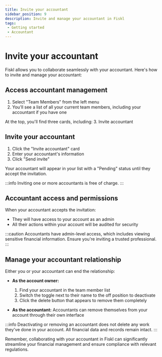 ```yaml
---
title: Invite your accountant
sidebar_position: 9
description: Invite and manage your accountant in Fiskl
tags:
 - Getting started
 - Accountant
---
```


# Invite your accountant

Fiskl allows you to collaborate seamlessly with your accountant. Here's how to invite and manage your accountant:

## Access accountant management

1. Select "Team Members" from the left menu
2. You'll see a list of all your current team members, including your accountant if you have one

At the top, you'll find three cards, including:
3. Invite accountant

## Invite your accountant

1. Click the "Invite accountant" card
2. Enter your accountant's information
3. Click "Send invite"

Your accountant will appear in your list with a "Pending" status until they accept the invitation.

:::info
Inviting one or more accountants is free of charge.
:::

## Accountant access and permissions

When your accountant accepts the invitation:
- They will have access to your account as an admin
- All their actions within your account will be audited for security

:::caution
Accountants have admin-level access, which includes viewing sensitive financial information. Ensure you're inviting a trusted professional.
:::

## Manage your accountant relationship

Either you or your accountant can end the relationship:

- **As the account owner:**
  1. Find your accountant in the team member list
  2. Switch the toggle next to their name to the off position to deactivate
  3. Click the delete button that appears to remove them completely

- **As the accountant:**
  Accountants can remove themselves from your account through their own interface

:::info
Deactivating or removing an accountant does not delete any work they've done in your account. All financial data and records remain intact.
:::

Remember, collaborating with your accountant in Fiskl can significantly streamline your financial management and ensure compliance with relevant regulations.